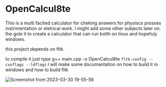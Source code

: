 # OpenCalcul8te
This is a multi facited calculator for cheking answers for physiscs prosses instrimentation or eletrical work. I might add some other subjects later on.
the gole it to create a calculator that can run bolth on linux and  hopefuly windows.

this project depends on fltk.

to compile it  just type g++ main.cpp -o OpenCalcul8te ``fltk-config --cxxflags --ldflags``
I will make some documantation on how to build it in windows and how to build fltk

![Screenshot from 2023-03-30 19-55-56](https://user-images.githubusercontent.com/24902960/228996147-1c270ea0-ae65-4814-bc6d-d920a5534281.png)
